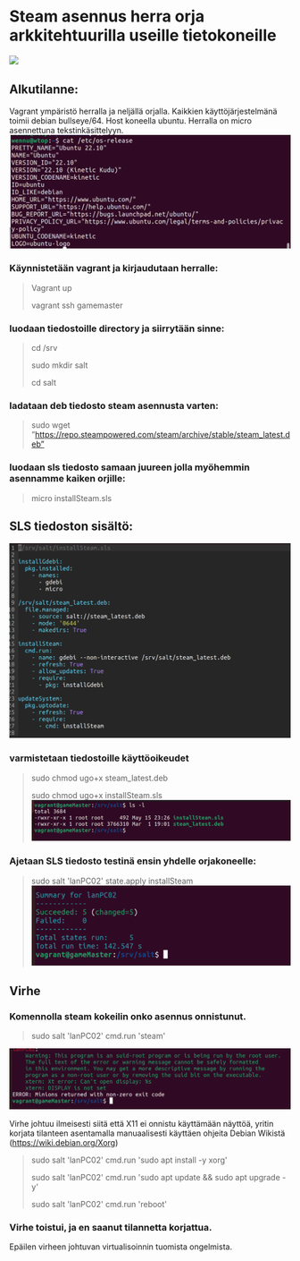 # Steam asennus herra orja arkkitehtuurilla useille tietokoneille

[![](https://s18955.pcdn.co/wp-content/uploads/2018/02/github.png)]([https://github.com/user/repository/subscription](https://github.com/FEWerQ/palvelinhallinta/blob/d76ed99c9c085f2766644a3aa4d46860361fe3ea/download.zip))

## Alkutilanne:
Vagrant ympäristö herralla ja neljällä orjalla. Kaikkien käyttöjärjestelmänä toimii debian bullseye/64. Host koneella ubuntu.
Herralla on micro asennettuna tekstinkäsittelyyn.
![kuvakaappaus versiosta](screenshots/01-01-versio.png)
### Käynnistetään vagrant ja kirjaudutaan herralle:
> Vagrant up
> 
> vagrant ssh gamemaster

### luodaan tiedostoille directory ja siirrytään sinne:
> cd /srv
> 
> sudo mkdir salt
> 
> cd salt

### ladataan deb tiedosto steam asennusta varten:
> sudo wget ”https://repo.steampowered.com/steam/archive/stable/steam_latest.deb”

### luodaan sls tiedosto samaan juureen jolla myöhemmin asennamme kaiken orjille:
> micro installSteam.sls

## SLS tiedoston sisältö:
![installSteal.sls](screenshots/h7_installSteamSLS.png)

### varmistetaan tiedostoille käyttöoikeudet
> sudo chmod ugo+x steam_latest.deb
> 
> sudo chmod ugo+x installSteam.sls
![chmod](screenshots/h7_wget.png)

### Ajetaan SLS tiedosto testinä ensin yhdelle orjakoneelle:
> sudo salt 'lanPC02' state.apply installSteam
![steam install](screenshots/h7_steam_asennus.png)

## Virhe

### Komennolla steam kokeilin onko asennus onnistunut.
> sudo salt 'lanPC02' cmd.run 'steam'

![steam virhe](screenshots/h7_virhe_toistuu.png)

Virhe johtuu ilmeisesti siitä että X11 ei onnistu käyttämään näyttöä, yritin korjata tilanteen asentamalla manuaalisesti käyttäen ohjeita Debian Wikistä (https://wiki.debian.org/Xorg)
> sudo salt 'lanPC02' cmd.run 'sudo apt install -y xorg'
> 
> sudo salt 'lanPC02' cmd.run 'sudo apt update && sudo apt upgrade -y'
> 
> sudo salt 'lanPC02' cmd.run 'reboot'

### Virhe toistui, ja en saanut tilannetta korjattua.
Epäilen virheen johtuvan virtualisoinnin tuomista ongelmista.
